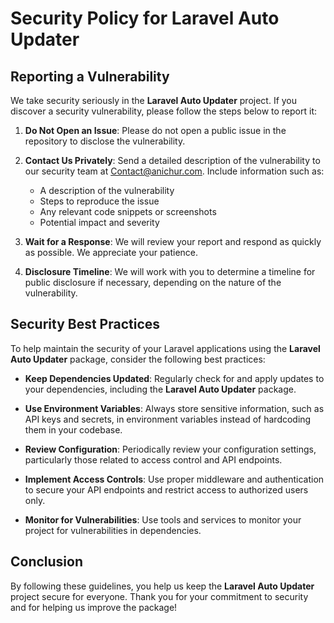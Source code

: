 # Security Policy for Laravel Auto Updater

## Reporting a Vulnerability

We take security seriously in the **Laravel Auto Updater** project. If you discover a security vulnerability, please follow the steps below to report it:

1. **Do Not Open an Issue**: Please do not open a public issue in the repository to disclose the vulnerability.
  
2. **Contact Us Privately**: Send a detailed description of the vulnerability to our security team at [Contact@anichur.com](mailto:Contact@anichur.com). Include information such as:
   - A description of the vulnerability
   - Steps to reproduce the issue
   - Any relevant code snippets or screenshots
   - Potential impact and severity

3. **Wait for a Response**: We will review your report and respond as quickly as possible. We appreciate your patience.

4. **Disclosure Timeline**: We will work with you to determine a timeline for public disclosure if necessary, depending on the nature of the vulnerability.

## Security Best Practices

To help maintain the security of your Laravel applications using the **Laravel Auto Updater** package, consider the following best practices:

- **Keep Dependencies Updated**: Regularly check for and apply updates to your dependencies, including the **Laravel Auto Updater** package.
  
- **Use Environment Variables**: Always store sensitive information, such as API keys and secrets, in environment variables instead of hardcoding them in your codebase.
  
- **Review Configuration**: Periodically review your configuration settings, particularly those related to access control and API endpoints.
  
- **Implement Access Controls**: Use proper middleware and authentication to secure your API endpoints and restrict access to authorized users only.

- **Monitor for Vulnerabilities**: Use tools and services to monitor your project for vulnerabilities in dependencies.

## Conclusion

By following these guidelines, you help us keep the **Laravel Auto Updater** project secure for everyone. Thank you for your commitment to security and for helping us improve the package!

